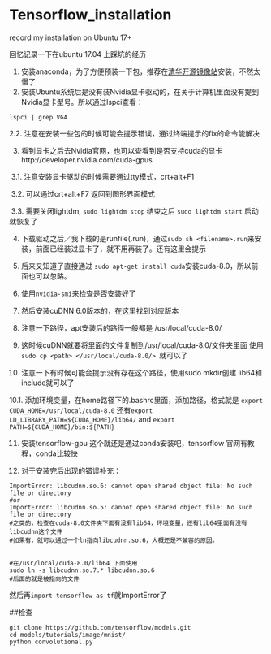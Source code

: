 # Tensorflow_installation
record my installation on Ubuntu 17+

回忆记录一下在ubuntu 17.04 上踩坑的经历

1. 安装anaconda，为了方便预装一下包，推荐在[清华开源镜像站](https://mirrors.tuna.tsinghua.edu.cn)安装，不然太慢了
2. 安装Ubuntu系统后是没有装Nvidia显卡驱动的，在关于计算机里面没有提到Nvidia显卡型号。所以通过lspci查看：
```
lspci | grep VGA
```

  2.2. 注意在安装一些包的时候可能会提示错误，通过终端提示的fix的命令能解决

3. 看到显卡之后去Nvidia官网，也可以查看到是否支持cuda的显卡http://developer.nvidia.com/cuda-gpus

  3.1. 注意安装显卡驱动的时候需要通过tty模式，crt+alt+F1
  
  
  3.2. 可以通过crt+alt+F7 返回到图形界面模式
  
  
  3.3. 需要关闭lightdm, `sudo lightdm stop` 结束之后 `sudo lightdm start` 启动就恢复了
 
4. 下载驱动之后／我下载的是runfile(.run)，通过`sudo sh <filename>.run`来安装，前面已经装过显卡了，就不用再装了。还有这里会提示

5. 后来又知道了直接通过 `sudo apt-get install cuda`安装cuda-8.0，所以前面也可以忽略。

6. 使用`nvidia-smi`来检查是否安装好了

7. 然后安装cuDNN 6.0版本的，在[这里](https://developer.nvidia.com/rdp/cudnn-archive)找到对应版本

8. 注意一下路径，apt安装后的路径一般都是 /usr/local/cuda-8.0/

9. 这时候cuDNN就要将里面的文件复制到/usr/local/cuda-8.0/文件夹里面 使用`sudo cp <path> </usr/local/cuda-8.0/> `就可以了

10. 注意一下有时候可能会提示没有存在这个路径，使用sudo mkdir创建 lib64和include就可以了

10.1. 添加环境变量，在home路径下的.bashrc里面，添加路径，格式就是 `export CUDA_HOME=/usr/local/cuda-8.0` 还有`export LD_LIBRARY_PATH=${CUDA_HOME}/lib64/` and `export PATH=${CUDA_HOME}/bin:${PATH}`

11. 安装tensorflow-gpu 这个就还是通过conda安装吧，tensorflow 官网有教程，conda比较快

12. 对于安装完后出现的错误补充：
```
ImportError: libcudnn.so.6: cannot open shared object file: No such file or directory
#or
ImportError: libcudnn.so.5: cannot open shared object file: No such file or directory
#之类的，检查在cuda-8.0文件夹下面有没有lib64，环境变量，还有lib64里面有没有libcudnn这个文件
#如果有，就可以通过一个ln指向libcudnn.so.6，大概还是不兼容的原因。


#在/usr/local/cuda-8.0/lib64 下面使用
sudo ln -s libcudnn.so.7.* libcudnn.so.6
#后面的就是被指向的文件
```
然后再`import tensorflow as tf`就ImportError了


##检查

```
git clone https://github.com/tensorflow/models.git
cd models/tutorials/image/mnist/
python convolutional.py
```
